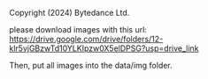 Copyright (2024) Bytedance Ltd.

please download images with this url: 
https://drive.google.com/drive/folders/12-klr5vjGBzwTd10YLKIpzw0X5elDPSG?usp=drive_link

Then, put all images into the data/img folder.